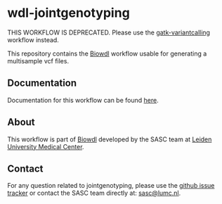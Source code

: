 # wdl-jointgenotyping

THIS WORKFLOW IS DEPRECATED. Please use the [gatk-variantcalling](
https://github.com/biowdl/gatk-variantcalling) workflow instead.

This repository contains the [Biowdl](https://github.com/biowdl) 
workflow usable for generating a multisample vcf files.

## Documentation

Documentation for this workflow can be found 
[here](https://biowdl.github.io/jointgenotyping/).

## About
This workflow is part of [Biowdl](https://github.com/biowdl)
developed by the SASC team at [Leiden University Medical Center](https://www.lumc.nl/). 

## Contact

<p>
  <!-- Obscure e-mail address for spammers -->
For any question related to jointgenotyping, please use the
<a href='https://github.com/biowdl/jointgenotyping/issues'>github issue tracker</a>
or contact the SASC team directly at: 
<a href='&#109;&#97;&#105;&#108;&#116;&#111;&#58;&#115;&#97;&#115;&#99;&#64;&#108;&#117;&#109;&#99;&#46;&#110;&#108;'>
&#115;&#97;&#115;&#99;&#64;&#108;&#117;&#109;&#99;&#46;&#110;&#108;</a>.
</p>
